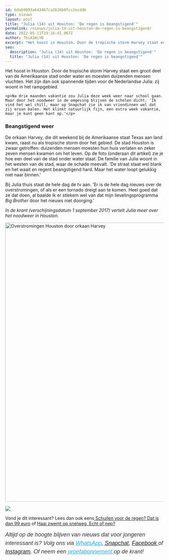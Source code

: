 ```yaml
---
id: bdab9093a643467ca2626b8fcc2ecddb
type: nieuws
layout: post
title: "Julia (14) uit Houston: 'De regen is beangstigend'"
permalink: /nieuws/julia-14-uit-houston-de-regen-is-beangstigend/
date: 2022-05-11T19:16:41.067Z
author: 7biA1WiYB
excerpt: "Het hoost in Houston. Door de tropische storm Harvey staat een groot deel van de Amerikaanse stad onder water en moesten duizenden mensen vluchten. Het zijn dan ook spannende tijden voor de Nederlandse Julia: zij woont in het rampgebied.  "
seo:
  description: "Julia (14) uit Houston: 'De regen is beangstigend'"
  title: "Julia (14) uit Houston: 'De regen is beangstigend'"
---
```

Het hoost in Houston. Door de tropische storm Harvey staat een groot deel van de Amerikaanse stad onder water en moesten duizenden mensen vluchten. Het zijn dan ook spannende tijden voor de Nederlandse Julia: zij woont in het rampgebied.  

    <p>Na drie maanden vakantie zou Julia deze week weer naar school gaan. Maar door het noodweer in de omgeving blijven de scholen dicht. 'Ik vind het wel chill, maar op Snapchat zie ik van vriendinnen wel dat zij ervan balen. Het klinkt natuurlijk fijn, een extra week vakantie, maar je kunt geen kant op.'</p>
<h3>Beangstigend weer</h3>
<p>De orkaan Harvey, die dit weekend bij de Amerikaanse staat Texas aan land kwam, raast nu als tropische storm door het gebied. De stad Houston is zwaar getroffen: duizenden mensen moesten hun huis verlaten en zeker zeven mensen kwamen om het leven. Op de foto (onderaan dit artikel) zie je hoe een deel van de stad onder water staat. De familie van Julia woont in het westen van de stad, waar de schade meevalt. 'De straat staat wel blank en het waait en regent beangstigend hard. Maar het water loopt gelukkig niet naar binnen.'</p>
<p>Bij Julia thuis staat de hele dag de tv aan. 'Er is de hele dag nieuws over de overstromingen, of als er een tornado dreigt aan te komen. Heel goed dat ze dat doen, al baalde ik er stiekem wel van dat mijn lievelingsprogramma <em>Big Brother</em> door het nieuws niet doorging.'</p>
<p><em>In de krant (verschijningsdatum 1 september 2017) vertelt Julia meer over het noodweer in Houston.</em></p>
<p><div class="media media-element-container media-default"><div id="file-418873" class="file file-image file-image-jpeg">

        
  
  <div class="content">
    <img alt="Overstromingen Houston door orkaan Harvey" title="Beeld: AFP" height="888" width="1340" class="media-element file-default" data-delta="1" src="https://7dagen.netlify.app/sites/default/files/ANP-52918016.jpg">  </div>

  
</div>
</div>
<div class="kader">
<p><img class="kaderafbeelding" src="https://7dagen.netlify.app/sites/default/files/ff.png"></p>
<p>Vond je dit interessant? Lees dan ook eens<a href="https://7dagen.netlify.app/lifestyle/fenna-17-van-hoefwijzer-over-het-succes-van-paardentubers" target="_blank"> </a><a href="https://7dagen.netlify.app/lifestyle/schuilen-voor-de-regen-dat-dan-99-euro">Schuilen voor de regen? Dat is dan 99 euro</a> of <a href="https://7dagen.netlify.app/nieuws-raar/haai-zwemt-op-snelweg-echt-nep">Haai zwemt op snelweg. Echt of nep?</a></p>
<p><em style="box-sizing: inherit; color: rgb(51, 51, 51); font-family: &quot;PT Sans&quot;, sans-serif; font-size: 18px; line-height: 27px;">Altijd op de hoogte blijven van nieuws dat voor jongeren interessant is? Volg ons via </em><em style="box-sizing: inherit; color: rgb(34, 179, 224); transition: color 0.3s ease; font-family: &quot;PT Sans&quot;, sans-serif; font-size: 18px; line-height: 27px;"><a href="https://7dagen.netlify.app/whatsapp" style="box-sizing: inherit; color: rgb(34, 179, 224); transition: color 0.3s ease; font-family: &quot;PT Sans&quot;, sans-serif; font-size: 18px; line-height: 27px;">WhatsApp</a></em><em style="box-sizing: inherit; color: rgb(51, 51, 51); font-family: &quot;PT Sans&quot;, sans-serif; font-size: 18px; line-height: 27px;">,</em><em style="box-sizing: inherit; color: rgb(34, 179, 224); transition: color 0.3s ease; font-family: &quot;PT Sans&quot;, sans-serif; font-size: 18px; line-height: 27px;"><a href="https://7dagen.netlify.app/whatsapp" style="box-sizing: inherit; color: rgb(34, 179, 224); transition: color 0.3s ease; font-family: &quot;PT Sans&quot;, sans-serif; font-size: 18px; line-height: 27px;"> </a></em><em style="box-sizing: inherit; color: rgb(51, 51, 51); font-family: &quot;PT Sans&quot;, sans-serif; font-size: 18px; line-height: 27px;"><a href="https://www.snapchat.com/add/sevendaysnl">Snapchat</a>, <a href="https://www.facebook.com/7Daysnl?ref=bookmarks">Facebook </a>of <a href="https://instagram.com/7DAysnl/">Instagram</a>. Of </em><em style="box-sizing: inherit; color: rgb(51, 51, 51); font-family: &quot;PT Sans&quot;, sans-serif; font-size: 18px; line-height: 27px;">neem een </em><a href="https://abonneren.sevendays.nl/abonneren/abonnementen/ae/artikel" style="box-sizing: inherit; color: rgb(34, 179, 224); transition: color 0.3s ease; font-family: &quot;PT Sans&quot;, sans-serif; font-size: 18px; line-height: 27px;"><em style="box-sizing: inherit;">proefabonnement </em></a><em style="box-sizing: inherit; color: rgb(51, 51, 51); font-family: &quot;PT Sans&quot;, sans-serif; font-size: 18px; line-height: 27px;">op de krant!</em></p>
</div>
  
